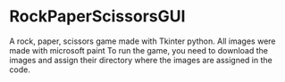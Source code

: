 # RockPaperScissorsGUI
A rock, paper, scissors game made with Tkinter python.
All images were made with microsoft paint
To run the game, you need to download the images and assign their directory where the images are assigned in the code.
